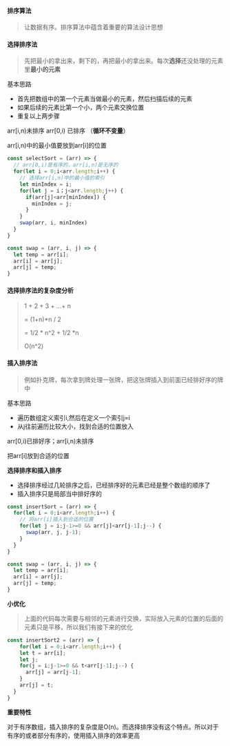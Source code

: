 #### 排序算法

> 让数据有序。排序算法中蕴含着重要的算法设计思想

#### 选择排序法

> 先把最小的拿出来，剩下的，再把最小的拿出来。每次**选择**还没处理的元素里**最小的元素**

基本思路

- 首先把数组中的第一个元素当做最小的元素，然后扫描后续的元素
- 如果后续的元素比第一个小，两个元素交换位置
- 重复以上两步骤

arr[i,n)未排序 arr[0,i) 已排序  （**循环不变量**）

arr[i,n)中的最小值要放到arr[i]的位置

```javascript
const selectSort = (arr) => {
  // arr[0,i)是有序的，arr[i,n)是无序的
  for(let i = 0;i<arr.length;i++) {
    // 选择arr[i,n)中的最小值的索引
    let minIndex = i;
    for(let j = i；j<arr.length;j++) {
      if(arr[j]<arr[minIndex]) {
        minIndex = j;
      }
    }
    swap(arr, i, minIndex)
  }
}

const swap = (arr, i, j) => {
  let temp = arr[i];
  arr[i] = arr[j];
  arr[j] = temp;
}
```

#### 选择排序法的复杂度分析

> 1 + 2 + 3 + ...+ n
>
> = (1+n)*n / 2
>
> = 1/2 * n^2 + 1/2 *n
>
> O(n^2)

#### 插入排序法

> 例如扑克牌，每次拿到牌处理一张牌，把这张牌插入到前面已经排好序的牌中

基本思路

- 遍历数组定义索引i,然后在定义一个索引j=i
- 从j往前遍历比较大小，找到合适的位置放入

arr[0,i)已排好序；arr[i,n)未排序

把arr[i]放到合适的位置

**选择排序和插入排序**

- 选择排序经过几轮排序之后，已经排序好的元素已经是整个数组的顺序了
- 插入排序只是局部当中排好序的

```javascript
const insertSort = (arr) => {
  for(let i = 0;i<arr.length;i++) {
    // 将arr[i]插入到合适的位置
    for(let j = i;j-1>=0 && arr[j]<arr[j-1];j--) {
      swap(arr, j, j-1);
    }
  }
}

const swap = (arr, i, j) => {
  let temp = arr[i];
  arr[i] = arr[j];
  arr[j] = temp;
}
```

**小优化**

> 上面的代码每次需要与相邻的元素进行交换，实际放入元素的位置的后面的元素只是平移，所以我们有接下来的优化

```javascript
const insertSort2 = (arr) => {
	for(let i = 0;i<arr.length;i++) {
    let t = arr[i];
    let j;
    for(j = i;j-1>=0 && t<arr[j-1];j--) {
      arr[j] = arr[j-1];
    }
    arr[j] = t;
  }
}
```

**重要特性**

对于有序数组，插入排序的复杂度是O(n)。而选择排序没有这个特点。所以对于有序的或者部分有序的，使用插入排序的效率更高


